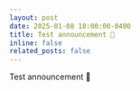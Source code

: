 ```yaml
---
layout: post
date: 2025-01-08 18:00:00-0400
title: Test announcement 🚧
inline: false
related_posts: false
---
```


Test announcement 🚧
